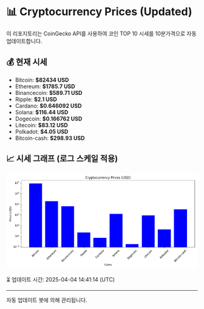 
# 📊 Cryptocurrency Prices (Updated)

이 리포지토리는 CoinGecko API를 사용하여 코인 TOP 10 시세를 10분가격으로 자동 업데이트합니다.

## 💰 현재 시세
- Bitcoin: **$82434 USD**
- Ethereum: **$1785.7 USD**
- Binancecoin: **$589.71 USD**
- Ripple: **$2.1 USD**
- Cardano: **$0.646092 USD**
- Solana: **$116.44 USD**
- Dogecoin: **$0.166762 USD**
- Litecoin: **$83.12 USD**
- Polkadot: **$4.05 USD**
- Bitcoin-cash: **$298.93 USD**

## 📈 시세 그래프 (로그 스케일 적용)
![Crypto Prices](crypto_prices.png)

⏳ 업데이트 시간: 2025-04-04 14:41:14 (UTC)

---
자동 업데이트 봇에 의해 관리됩니다.
